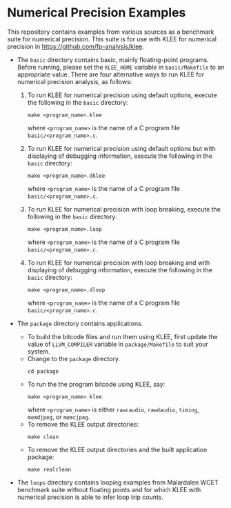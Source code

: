 # Numerical Precision Examples

This repository contains examples from various sources as a benchmark
suite for numerical precision. This suite is for use with KLEE for
numerical precision in https://github.com/fp-analysis/klee.

* The `basic` directory contains basic, mainly floating-point
  programs. Before running, please set the `KLEE_HOME` variable in
  `basic/Makefile` to an appropriate value. There are four alternative
  ways to run KLEE for numerical precision analysis, as follows:
  1. To run KLEE for numerical precision using default options,
     execute the following in the `basic` directory:
     ```
     make <program_name>.klee
     ```
     where `<program_name>` is the name of a C program file
     `basic/<program_name>.c`.
     
  2. To run KLEE for numerical precision using default options but
     with displaying of debugging information, execute the following
     in the `basic` directory:
     ```
     make <program_name>.dklee
     ```
     where `<program_name>` is the name of a C program file
     `basic/<program_name>.c`.
  3. To run KLEE for numerical precision with loop breaking, execute
     the following in the `basic` directory:
     ```
     make <program_name>.loop
     ```
     where `<program_name>` is the name of a C program file
     `basic/<program_name>.c`.
  
  4. To run KLEE for numerical precision with loop breaking and with
     displaying of debugging information, execute the following in the
     `basic` directory:
     ```
     make <program_name>.dloop
     ```
     where `<program_name>` is the name of a C program file
     `basic/<program_name>.c`.
  
* The `package` directory contains applications.
   * To build the bitcode files and run them using KLEE, first update
     the value of `LLVM_COMPILER` variable in `package/Makefile` to
     suit your system.
   * Change to the `package` directory.
     ```
     cd package
     ```
   * To run the the program bitcode using KLEE, say:
     ```
     make <program_name>.klee
     ```
     where `<program_name>` is either `rawcaudio`, `rawdaudio`, `timing`,
     `memdjpeg`, or `memcjpeg`.
   * To remove the KLEE output directories:
     ```
     make clean
     ```
   * To remove the KLEE output directories and the built application
     package:
     ```
     make realclean
     ```

* The `loops` directory contains looping examples from Malardalen WCET
  benchmark suite without floating points and for which KLEE with numerical
  precision is able to infer loop trip counts.


